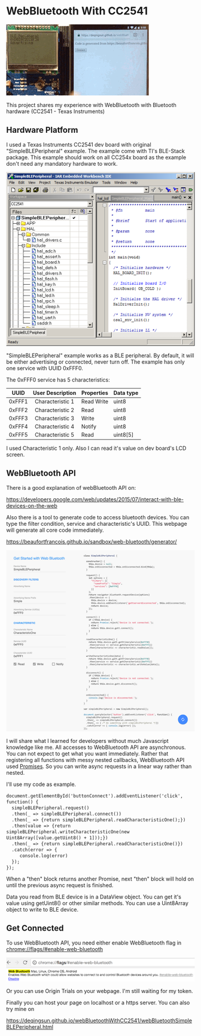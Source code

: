 # WebBluetooth With CC2541

![](https://raw.githubusercontent.com/DeqingSun/webBluetoothWithCC2541/master/images/ChromeWebBluetooth.gif)

This project shares my experience with WebBluetooth with Bluetooth hardware (CC2541 - Texas Instruments) 

## Hardware Platform

I used a Texas Instruments CC2541 dev board with original "SimpleBLEPeripheral" example. The example come with TI's BLE-Stack package. This example should work on all CC254x board as the example don't need any mandatory hardware to work.

![](https://raw.githubusercontent.com/DeqingSun/webBluetoothWithCC2541/master/images/cc2541project.png)

"SimpleBLEPeripheral" example works as a BLE peripheral. By default, it will be either advertising or connected, never turn off. The example has only one service with UUID 0xFFF0.

The 0xFFF0 service has 5 characteristics:

| UUID   | User Description | Properties | Data type |
| ------ |:----------------:| -----------| --------- |
| 0xFFF1 | Characteristic 1 | Read Write | uint8     |
| 0xFFF2 | Characteristic 2 | Read       | uint8     |
| 0xFFF3 | Characteristic 3 | Write      | uint8     |
| 0xFFF4 | Characteristic 4 | Notify     | uint8     |
| 0xFFF5 | Characteristic 5 | Read       | uint8[5]  |

I used Characteristic 1 only. Also I can read it's value on dev board's LCD screen.

## WebBluetooth API 

There is a good explanation of webBluetooth API on:

<https://developers.google.com/web/updates/2015/07/interact-with-ble-devices-on-the-web>

Also there is a tool to generate code to access bluetooth devices. You can type the filter condition, service and characteristic's UUID. This webpage will generate all core code immediately.

<https://beaufortfrancois.github.io/sandbox/web-bluetooth/generator/>

![](https://raw.githubusercontent.com/DeqingSun/webBluetoothWithCC2541/master/images/generator.png)

I will share what I learned for developers without much Javascript knowledge like me. All accesses to WebBluetooth API are asynchronous. You can not expect to get what you want immediately. Rather that registering all functions with messy nested callbacks, WebBluetooth API used [Promises](https://developers.google.com/web/fundamentals/getting-started/primers/promises). So you can write async requests in a linear way rather than nested.

I'll use my code as example.

```
document.getElementById('buttonConnect').addEventListener('click', function() {
  simpleBLEPeripheral.request()
  .then(_ => simpleBLEPeripheral.connect())
  .then(_ => {return simpleBLEPeripheral.readCharacteristicOne();})
  .then(value => {return simpleBLEPeripheral.writeCharacteristicOne(new Uint8Array([value.getUint8() + 1]));})
  .then(_ => {return simpleBLEPeripheral.readCharacteristicOne()})
  .catch(error => {
     console.log(error)
  });
});
```
When a "then" block returns another Promise, next "then" block will hold on until the previous async request is finished.

Data you read from BLE device is in a DataView object. You can get it's value using getUint8() or other similar methods. You can use a Uint8Array object to write to BLE device.

## Get Connected

To use WebBluetooth API, you need either enable WebBluetooth flag in <chrome://flags/#enable-web-bluetooth>

![](https://raw.githubusercontent.com/DeqingSun/webBluetoothWithCC2541/master/images/flags.png)

Or you can use Origin Trials on your webpage. I'm still waiting for my token.

Finally you can host your page on localhost or a https server. You can also try mine on 

<https://deqingsun.github.io/webBluetoothWithCC2541/webBluetoothSimpleBLEPeripheral.html>
